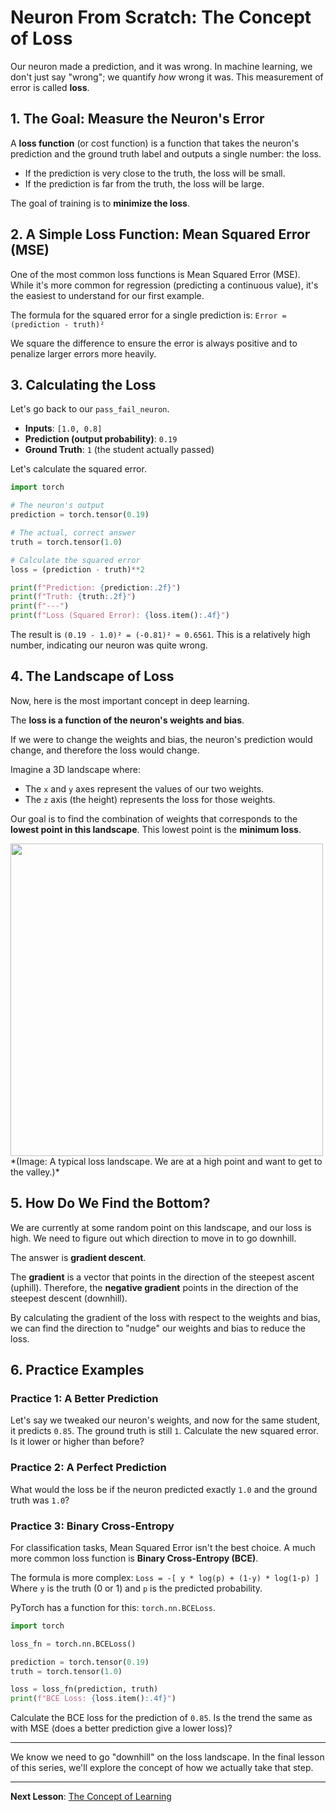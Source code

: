 # Neuron From Scratch: The Concept of Loss

Our neuron made a prediction, and it was wrong. In machine learning, we don't just say "wrong"; we quantify *how* wrong it was. This measurement of error is called **loss**.

## 1. The Goal: Measure the Neuron's Error

A **loss function** (or cost function) is a function that takes the neuron's prediction and the ground truth label and outputs a single number: the loss.

- If the prediction is very close to the truth, the loss will be small.
- If the prediction is far from the truth, the loss will be large.

The goal of training is to **minimize the loss**.

## 2. A Simple Loss Function: Mean Squared Error (MSE)

One of the most common loss functions is Mean Squared Error (MSE). While it's more common for regression (predicting a continuous value), it's the easiest to understand for our first example.

The formula for the squared error for a single prediction is:
`Error = (prediction - truth)²`

We square the difference to ensure the error is always positive and to penalize larger errors more heavily.

## 3. Calculating the Loss

Let's go back to our `pass_fail_neuron`.
- **Inputs**: `[1.0, 0.8]`
- **Prediction (output probability)**: `0.19`
- **Ground Truth**: `1` (the student actually passed)

Let's calculate the squared error.

```python
import torch

# The neuron's output
prediction = torch.tensor(0.19)

# The actual, correct answer
truth = torch.tensor(1.0)

# Calculate the squared error
loss = (prediction - truth)**2

print(f"Prediction: {prediction:.2f}")
print(f"Truth: {truth:.2f}")
print(f"---")
print(f"Loss (Squared Error): {loss.item():.4f}")
```
The result is `(0.19 - 1.0)² = (-0.81)² ≈ 0.6561`. This is a relatively high number, indicating our neuron was quite wrong.

## 4. The Landscape of Loss

Now, here is the most important concept in deep learning.

The **loss is a function of the neuron's weights and bias**.

If we were to change the weights and bias, the neuron's prediction would change, and therefore the loss would change.

Imagine a 3D landscape where:
- The `x` and `y` axes represent the values of our two weights.
- The `z` axis (the height) represents the loss for those weights.

Our goal is to find the combination of weights that corresponds to the **lowest point in this landscape**. This lowest point is the **minimum loss**.

<img src="https://i.imgur.com/tW5v2sD.png" width="500">
*(Image: A typical loss landscape. We are at a high point and want to get to the valley.)*

## 5. How Do We Find the Bottom?

We are currently at some random point on this landscape, and our loss is high. We need to figure out which direction to move in to go downhill.

The answer is **gradient descent**.

The **gradient** is a vector that points in the direction of the steepest ascent (uphill). Therefore, the **negative gradient** points in the direction of the steepest descent (downhill).

By calculating the gradient of the loss with respect to the weights and bias, we can find the direction to "nudge" our weights and bias to reduce the loss.

## 6. Practice Examples

### Practice 1: A Better Prediction

Let's say we tweaked our neuron's weights, and now for the same student, it predicts `0.85`. The ground truth is still `1`.
Calculate the new squared error. Is it lower or higher than before?

### Practice 2: A Perfect Prediction

What would the loss be if the neuron predicted exactly `1.0` and the ground truth was `1.0`?

### Practice 3: Binary Cross-Entropy

For classification tasks, Mean Squared Error isn't the best choice. A much more common loss function is **Binary Cross-Entropy (BCE)**.

The formula is more complex:
`Loss = -[ y * log(p) + (1-y) * log(1-p) ]`
Where `y` is the truth (0 or 1) and `p` is the predicted probability.

PyTorch has a function for this: `torch.nn.BCELoss`.

```python
import torch

loss_fn = torch.nn.BCELoss()

prediction = torch.tensor(0.19)
truth = torch.tensor(1.0)

loss = loss_fn(prediction, truth)
print(f"BCE Loss: {loss.item():.4f}")
```
Calculate the BCE loss for the prediction of `0.85`. Is the trend the same as with MSE (does a better prediction give a lower loss)?

---
We know we need to go "downhill" on the loss landscape. In the final lesson of this series, we'll explore the concept of how we actually take that step.

---

**Next Lesson**: [The Concept of Learning](07_the_concept_of_learning.md)
